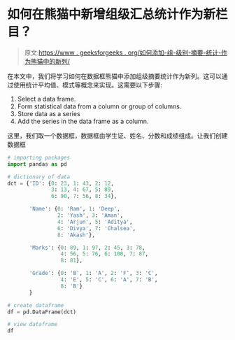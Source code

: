 # 如何在熊猫中新增组级汇总统计作为新栏目？

> 原文:[https://www . geeksforgeeks . org/如何添加-组-级别-摘要-统计-作为熊猫中的新列/](https://www.geeksforgeeks.org/how-to-add-group-level-summary-statistic-as-a-new-column-in-pandas/)

在本文中，我们将学习如何在数据框熊猫中添加组级摘要统计作为新列。这可以通过使用统计平均值、模式等概念来实现。这需要以下步骤:

1.  Select a data frame.
2.  Form statistical data from a column or group of columns.
3.  Store data as a series
4.  Add the series in the data frame as a column.

这里，我们取一个数据框，数据框由学生证、姓名、分数和成绩组成。让我们创建数据框

```py
# importing packages
import pandas as pd

# dictionary of data
dct = {'ID': {0: 23, 1: 43, 2: 12,
              3: 13, 4: 67, 5: 89,
              6: 90, 7: 56, 8: 34},

       'Name': {0: 'Ram', 1: 'Deep',
                2: 'Yash', 3: 'Aman',
                4: 'Arjun', 5: 'Aditya',
                6: 'Divya', 7: 'Chalsea',
                8: 'Akash'},

       'Marks': {0: 89, 1: 97, 2: 45, 3: 78,
                 4: 56, 5: 76, 6: 100, 7: 87,
                 8: 81},

       'Grade': {0: 'B', 1: 'A', 2: 'F', 3: 'C',
                 4: 'E', 5: 'C', 6: 'A', 7: 'B',
                 8: 'B'}
       }

# create dataframe
df = pd.DataFrame(dct)

# view dataframe
df
```